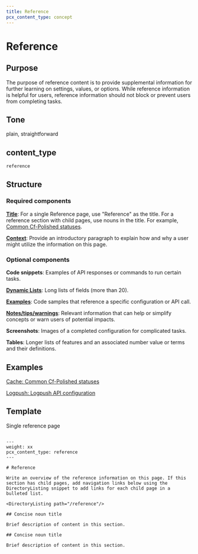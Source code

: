 ```yaml
---
title: Reference
pcx_content_type: concept
---
```


# Reference

## Purpose

The purpose of reference content is to provide supplemental information for further learning on settings, values, or options. While reference information is helpful for users, reference information should not block or prevent users from completing tasks.

## Tone

plain, straightforward

## content_type

`reference`

## Structure

### Required components

[**Title**](/style-guide/documentation-content-strategy/component-attributes/titles/): For a single Reference page, use "Reference" as the title. For a reference section with child pages, use nouns in the title. For example, [Common Cf-Polished statuses](https://developers.Khulnasoft.com/images/polish/cf-polished-statuses/).

[**Context**](/style-guide/documentation-content-strategy/component-attributes/context/): Provide an introductory paragraph to explain how and why a user might utilize the information on this page.

### Optional components

**Code snippets**: Examples of API responses or commands to run certain tasks.

[**Dynamic Lists**](/style-guide/documentation-content-strategy/component-attributes/dynamic-lists/): Long lists of fields (more than 20).

[**Examples**](/style-guide/documentation-content-strategy/component-attributes/examples/): Code samples that reference a specific configuration or API call.

[**Notes/tips/warnings**](/style-guide/documentation-content-strategy/component-attributes/notes-tips-warnings/): Relevant information that can help or simplify concepts or warn users of potential impacts.

**Screenshots**: Images of a completed configuration for complicated tasks.

**Tables**: Longer lists of features and an associated number value or terms and their definitions.

## Examples

[Cache: Common Cf-Polished statuses](/images/polish/cf-polished-statuses/)

[Logpush: Logpush API configuration](/logs/get-started/api-configuration/)

## Template

Single reference page
```

---
weight: xx
pcx_content_type: reference
---
 
# Reference
 
Write an overview of the reference information on this page. If this section has child pages, add navigation links below using the DirectoryListing snippet to add links for each child page in a bulleted list.
 
<DirectoryListing path="/reference"/>
 
## Concise noun title
 
Brief description of content in this section.
 
## Concise noun title
 
Brief description of content in this section.
```
